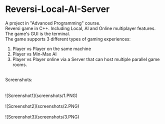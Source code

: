# Reversi-Local-AI-Server
A project in "Advanced Programming" course.<br/>
Reversi game in C++. Including Local, AI and Online multiplayer features.<br/>
The game's GUI is the terminal.<br/>
The game supports 3 different types of gaming experiences:<br/>
1. Player vs Player on the same machine<br/>
2. Player vs Min-Max AI<br/>
3. Player vs Player online via a Server that can host multiple parallel game rooms.<br/>
<br/>
Screenshots:<br/>
<br/><br/>
![Screenshot1](screenshots/1.PNG)
<br/><br/>
![Screenshot2](screenshots/2.PNG)
<br/><br/>
![Screenshot3](screenshots/3.PNG)
<br/><br/>

